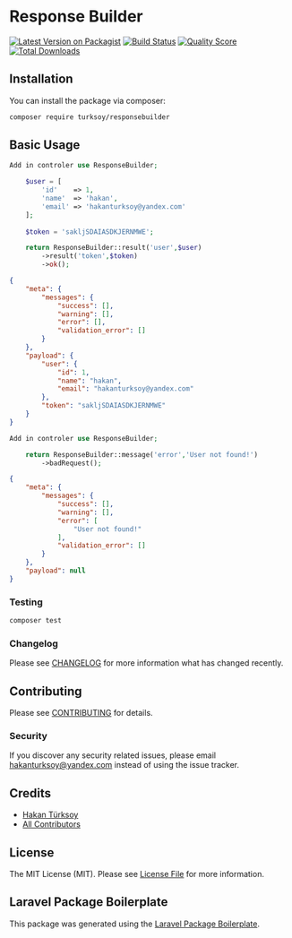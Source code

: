 # Response Builder

[![Latest Version on Packagist](https://img.shields.io/packagist/v/turksoy/responsebuilder.svg?style=flat-square)](https://packagist.org/packages/turksoy/responsebuilder)
[![Build Status](https://img.shields.io/travis/turksoy/responsebuilder/master.svg?style=flat-square)](https://travis-ci.org/turksoy/responsebuilder)
[![Quality Score](https://img.shields.io/scrutinizer/g/turksoy/responsebuilder.svg?style=flat-square)](https://scrutinizer-ci.com/g/turksoy/responsebuilder)
[![Total Downloads](https://img.shields.io/packagist/dt/turksoy/responsebuilder.svg?style=flat-square)](https://packagist.org/packages/turksoy/responsebuilder)


## Installation

You can install the package via composer:

```bash
composer require turksoy/responsebuilder
```

## Basic Usage

``` php
Add in controler use ResponseBuilder;

    $user = [
        'id'    => 1,
        'name'  => 'hakan',
        'email' => 'hakanturksoy@yandex.com'
    ];
    
    $token = 'sakljSDAIASDKJERNMWE';

    return ResponseBuilder::result('user',$user)
        ->result('token',$token)
        ->ok();

```

``` json
{
    "meta": {
        "messages": {
            "success": [],
            "warning": [],
            "error": [],
            "validation_error": []
        }
    },
    "payload": {
        "user": {
            "id": 1,
            "name": "hakan",
            "email": "hakanturksoy@yandex.com"
        },
        "token": "sakljSDAIASDKJERNMWE"
    }
}
```

``` php
Add in controler use ResponseBuilder;

    return ResponseBuilder::message('error','User not found!')
        ->badRequest();

```
``` json
{
    "meta": {
        "messages": {
            "success": [],
            "warning": [],
            "error": [
                "User not found!"
            ],
            "validation_error": []
        }
    },
    "payload": null
}
```


### Testing

``` bash
composer test
```

### Changelog

Please see [CHANGELOG](CHANGELOG.md) for more information what has changed recently.

## Contributing

Please see [CONTRIBUTING](CONTRIBUTING.md) for details.

### Security

If you discover any security related issues, please email hakanturksoy@yandex.com instead of using the issue tracker.

## Credits

- [Hakan Türksoy](https://github.com/turksoy)
- [All Contributors](../../contributors)

## License

The MIT License (MIT). Please see [License File](LICENSE.md) for more information.

## Laravel Package Boilerplate

This package was generated using the [Laravel Package Boilerplate](https://laravelpackageboilerplate.com).
